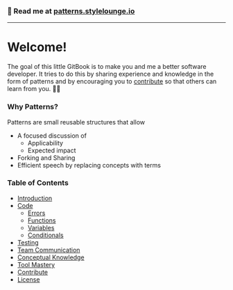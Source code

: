 ### 📖 Read me at [patterns.stylelounge.io](https://patterns.stylelounge.io)

---

# Welcome!

The goal of this little GitBook is to make you and me a better software developer. It tries to do this by sharing experience and knowledge in the form of patterns and by encouraging you to [contribute](/contribute.md) so that others can learn from you. 🖖🏾

### Why Patterns?

Patterns are small reusable structures that allow

* A focused discussion of
  * Applicability
  * Expected impact
* Forking and Sharing
* Efficient speech by replacing concepts with terms

### Table of Contents

* [Introduction](README.md)
* [Code](code.md)
  * [Errors](errors.md)
  * [Functions](functions.md)
  * [Variables](variables.md)
  * [Conditionals](conditionals.md)
* [Testing](testing.md)
* [Team Communication](communication.md)
* [Conceptual Knowledge](conceptual-knowledge.md)
* [Tool Mastery](tool-knowledge.md)
* [Contribute](contribute.md)
* [License](license.md)




